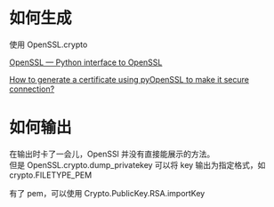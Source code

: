 # 如何生成
使用 OpenSSL.crypto

[OpenSSL — Python interface to OpenSSL](https://pyopenssl.org/en/stable/api.html)

[How to generate a certificate using pyOpenSSL to make it secure connection?](https://stackoverflow.com/questions/44055029)
# 如何输出
在输出时卡了一会儿，OpenSSl 并没有直接能展示的方法。  
但是 OpenSSL.crypto.dump_privatekey 可以将 key 输出为指定格式，如 crypto.FILETYPE_PEM

有了 pem，可以使用 Crypto.PublicKey.RSA.importKey

